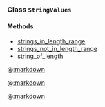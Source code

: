 ### Class ```StringValues```

#### Methods

- [strings_in_length_range](#method-strings_in_length_range)
- [strings_not_in_length_range](#method-strings_not_in_length_range)
- [string_of_length](#method-string_of_length)

@[:markdown](strings_in_length_range/template.md)

@[:markdown](strings_not_in_length_range/template.md)

@[:markdown](string_of_length/template.md)
